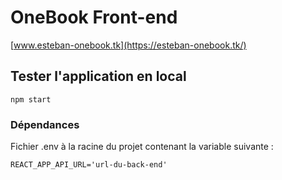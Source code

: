 # OneBook Front-end

[www.esteban-onebook.tk](https://esteban-onebook.tk/)

## Tester l'application en local

```
npm start
```
### Dépendances
Fichier .env à la racine du projet contenant la variable suivante : <br/>
```
REACT_APP_API_URL='url-du-back-end'
```
